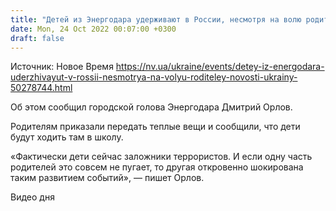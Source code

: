```yaml
---
title: "Детей из Энергодара удерживают в России, несмотря на волю родителей"
date: Mon, 24 Oct 2022 00:07:00 +0300
draft: false
---
```

Источник: Новое Время https://nv.ua/ukraine/events/detey-iz-energodara-uderzhivayut-v-rossii-nesmotrya-na-volyu-roditeley-novosti-ukrainy-50278744.html


Об этом сообщил городской голова Энергодара Дмитрий Орлов.

Родителям приказали передать теплые вещи и сообщили, что дети будут ходить там в школу.

 «Фактически дети сейчас заложники террористов. И если одну часть родителей это совсем не пугает, то другая откровенно шокирована таким развитием событий», — пишет Орлов.

 Видео дня   
